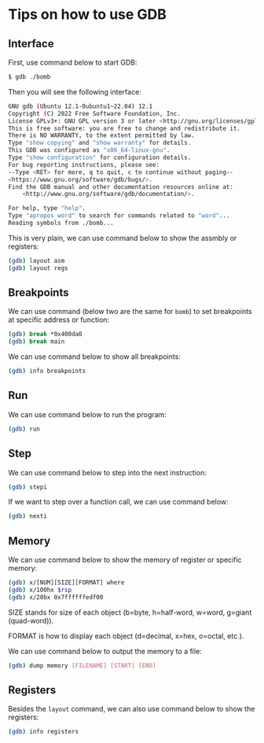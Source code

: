 # Tips on how to use GDB

## Interface

First, use command below to start GDB:

```bash
$ gdb ./bomb
```

Then you will see the following interface:

```bash
GNU gdb (Ubuntu 12.1-0ubuntu1~22.04) 12.1
Copyright (C) 2022 Free Software Foundation, Inc.
License GPLv3+: GNU GPL version 3 or later <http://gnu.org/licenses/gpl.html>
This is free software: you are free to change and redistribute it.
There is NO WARRANTY, to the extent permitted by law.
Type "show copying" and "show warranty" for details.
This GDB was configured as "x86_64-linux-gnu".
Type "show configuration" for configuration details.
For bug reporting instructions, please see:
--Type <RET> for more, q to quit, c to continue without paging--
<https://www.gnu.org/software/gdb/bugs/>.
Find the GDB manual and other documentation resources online at:
    <http://www.gnu.org/software/gdb/documentation/>.

For help, type "help".
Type "apropos word" to search for commands related to "word"...
Reading symbols from ./bomb...
```

This is very plain, we can use command below to show the assmbly or registers:

```bash
(gdb) layout asm
(gdb) layout regs
```

## Breakpoints

We can use command (below two are the same for `bomb`) to set breakpoints at specific address or function:

```bash
(gdb) break *0x400da0
(gdb) break main
```

We can use command below to show all breakpoints:

```bash
(gdb) info breakpoints
```

## Run

We can use command below to run the program:

```bash
(gdb) run
```

## Step

We can use command below to step into the next instruction:

```bash
(gdb) stepi
```

If we want to step over a function call, we can use command below:

```bash
(gdb) nexti
```

## Memory

We can use command below to show the memory of register or specific memory:

```bash
(gdb) x/[NUM][SIZE][FORMAT] where
(gdb) x/100hx $rsp
(gdb) x/20bx 0x7ffffffedf00
```

SIZE stands for size of each object (b=byte, h=half-word, w=word, g=giant (quad-word)).

FORMAT is how to display each object (d=decimal, x=hex, o=octal, etc.).

We can use command below to output the memory to a file:

```bash
(gdb) dump memory [FILENAME] [START] [END]
```

## Registers

Besides the `layout` command, we can also use command below to show the registers:

```bash
(gdb) info registers
```